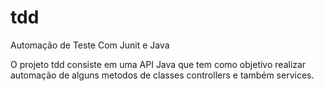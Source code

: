 # tdd
Automação de Teste Com Junit e Java


O projeto tdd consiste em uma API Java que tem como objetivo realizar automação de alguns metodos
de classes controllers e também services.

